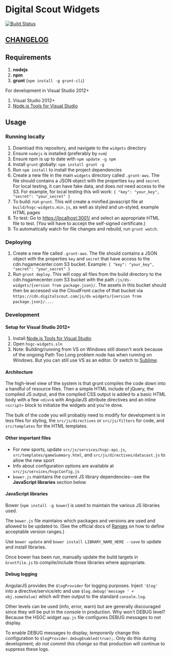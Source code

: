 # Digital Scout Widgets

[![Build Status](http://build.digitalscout.com:8080/buildStatus/icon?job=GameCenterWidgetsBuild)](http://build.digitalscout.com:8080/job/GameCenterWidgetsBuild)

## [CHANGELOG](https://github.com/playon/ds-hsgc-api-samples/blob/master/widgets/History.md)

## Requirements

1. **nodejs**
1. **npm**
1. **grunt** (`npm install -g grunt-cli`)

For development in Visual Studio 2012+

1. Visual Studio 2012+
1. [Node.js Tools for Visual Studio](https://nodejstools.codeplex.com/wikipage?title=Projects)

## Usage

### Running locally

1. Download this repository, and navigate to the `widgets` directory
1. Ensure `nodejs` is installed (preferably by `nvm`)
1. Ensure npm is up to date with `npm update -g npm`
1. Install `grunt` globally: `npm install grunt -g`
1. Run `npm install` to install the project dependencies
1. Create a new file in the main `widgets` directory called `.grunt-aws`. The file should contains a JSON object with the properties `key` and `secret`. For local testing, it can have fake data, and does *not* need access to the S3. For example, for local testing this will work: `{ "key": "your_key", "secret": "your_secret" }`
1. To build: run `grunt`.  This will create a minified javascript file at `build/hsgc-widgets.min.js`, as well as styled and un-styled, example HTML pages
1. To test: Go to [https://localhost:3001/](https://localhost:3001/) and select an appropriate HTML file to test. (You will have to accept the self-signed certificate.)
1. To automatically watch for file changes and rebuild, run `grunt watch`.

### Deploying

1. Create a new file called `.grunt-aws`. The file should contains a JSON object with the properties `key` and `secret` that have access to the cdn.hsgamecenter.com S3 bucket. Example: `{ "key": "your_key", "secret": "your_secret" }`
1. Run `grunt deploy`.  This will copy all files from the build directory to the cdn.hsgamecenter.com S3 bucket with the path `/js/ds-widgets/{version from package.json}/`. The assets in this bucket should then be accessed via the CloudFront cache of that bucket via `https://cdn.digitalscout.com/js/ds-widgets/{version from package.json}/...`.

### Development

#### Setup for Visual Studio 2012+

1. Install [Node.js Tools for Visual Studio](https://nodejstools.codeplex.com/wikipage?title=Projects)
1. Open `hsgc-widgets.sln`
1. Note: Building/running from VS on Windows still doesn't work because of the ongoing Path Too Long problem node has when running on Windows. But you can still use VS as an editor. Or switch to [Sublime](http://www.sublimetext.com/).

#### Architecture

The high-level view of the system is that grunt compiles the code down into a handful of resource files. Then a simple HTML include of jQuery, the compiled JS output, and the compiled CSS output is added to a basic HTML body with a few `<div>`s with AngularJS attribute directives and an inline `<script>` block to initialize the widgets and you're done.

The bulk of the code you will probably need to modify for development is in less files for styling, the `src/js/directives` or `src/js/filters` for code, and `src/templates` for the HTML templates.

#### Other important files

* For new sports, update `src/js/services/hsgc-api.js`, `src/templates/gameSummary.html`, and `src/js/directives/datacast.js` to allow the new sport
* Info about configuration options are available at `src/js/services/hsgcConfig.js`
* `bower.js` maintains the current JS library dependencies--see the **JavaScript libraries** section below

#### JavaScript libraries

Bower (`npm install -g bower`) is used to maintain the various JS libraries used.

The `bower.js` file maintains which packages and versions are used and allowed to be updated to. (See the official docs of [Ranges](https://github.com/npm/node-semver#ranges) on how to define acceptable version ranges.)

Use `bower update` and `bower install LIBRARY_NAME_HERE --save` to update and install libraries.

Once bower has been run, manually update the build targets in `Gruntfile.js` to compile/include those libraries where appropriate.

#### Debug logging

AngularJS provides the `$logProvider` for logging purposes. Inject `'$log'` into a directive/service/etc and use `$log.debug('message ' + obj.someValue)` which will then output to the standard `console.log`.

Other levels can be used (info, error, warn) but are generally discouraged since they will be put in the console in production. Why won't DEBUG level? Because the HSGC widget `app.js` file configures DEBUG messages to not display.

To enable DEBUG messages to display, *temporarily* change this configuration to `$logProvider.debugEnabled(true);`. Only do this during development; *do not commit this change* so that production will continue to suppress these logs.